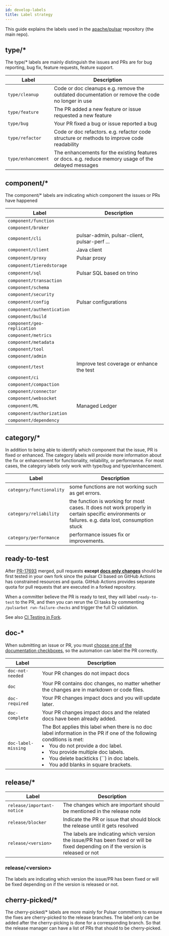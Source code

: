 ```yaml
---
id: develop-labels
title: Label strategy
---
```


This guide explains the labels used in the [apache/pulsar](http://github.com/apache/pulsar) repository (the main repo).

## type/*

The type/* labels are mainly distinguish the issues and PRs are for bug reporting, bug fix, feature requests, feature support.

|  Label             | Description                                                                                          |
|--------------------|------------------------------------------------------------------------------------------------------|
| `type/cleanup`     | Code or doc cleanups e.g. remove the outdated documentation or remove the code no longer in use      |
| `type/feature`     | The PR added a new feature or issue requested a new feature                                          |
| `type/bug`         | Your PR fixed a bug or issue reported a bug                                                          |
| `type/refactor`    | Code or doc refactors. e.g. refactor code structure or methods to improve code readability           |
| `type/enhancement` | The enhancements for the existing features or docs. e.g. reduce memory usage of the delayed messages |

## component/*

The component/* labels are indicating which component the issues or PRs have happened

| Label                               | Description                                  |
|-------------------------------------|----------------------------------------------|
| `component/function`                |                                              |
| `component/broker`                  |                                              |
| `component/cli`                     | pulsar-admin, pulsar-client, pulsar-perf ... |
| `component/client`                  | Java client                                  |
| `component/proxy`                   | Pulsar proxy                                 |
| `component/tieredstorage`           |                                              |
| `component/sql`                     | Pulsar SQL based on trino                    |
| `component/transaction`             |                                              |
| `component/schema`                  |                                              |
| `component/security`                |                                              |
| `component/config`                  | Pulsar configurations                        |
| `component/authentication`          |                                              |
| `component/build`                   |                                              |
| `component/geo-replication`         |                                              |
| `component/metrics`                 |                                              |
| `component/metadata`                |                                              |
| `component/tool`                    |                                              |
| `component/admin`                   |                                              |
| `component/test`                    | Improve test coverage or enhance the test    |
| `component/ci`                      |                                              |
| `component/compaction`              |                                              |
| `component/connector`               |                                              |
| `component/websocket`               |                                              |
| `component/ML`                      | Managed Ledger                               |
| `component/authorization`           |                                              |
| `component/dependency`              |                                              |

## category/*

In addition to being able to identify which component that the issue, PR is fixed or enhanced. The category labels will provide more information about the fix or enhancement for functionality, reliability, or performance. For most cases, the category labels only work with type/bug and type/enhancement.

| Label                    | Description                                                                                                                                       |
|--------------------------|---------------------------------------------------------------------------------------------------------------------------------------------------|
| `category/functionality` | some functions are not working such as get errors.                                                                                                |
| `category/reliability`   | the function is working for most cases. It does not work properly in certain specific environments or failures. e.g. data lost, consumption stuck |
| `category/performance`   | performance issues fix or improvements.                                                                                                           |

## ready-to-test

After [PR-17693](https://github.com/apache/pulsar/pull/17693) merged, pull requests **except [docs only changes](https://github.com/apache/pulsar/blob/master/.github/changes-filter.yaml#L5)** should be first tested in your own fork since the pulsar CI based on GitHub Actions has constrained resources and quota. GitHub Actions provides separate quota for pull requests that are executed in a forked repository.

When a committer believe the PR is ready to test, they will label `ready-to-test` to the PR, and then you can rerun the CI tasks by commenting `/pulsarbot run-failure-checks` and trigger the full CI validation.

See also [CI Testing in Fork](personal-ci.md).

## doc-*

When submitting an issue or PR, you must [choose one of the documentation checkboxes](https://github.com/apache/pulsar/blob/master/.github/PULL_REQUEST_TEMPLATE.md#documentation), so the automation can label the PR correctly.

| Label               | Description                                                                                                                                                                                                                                                                                               |
|---------------------|-----------------------------------------------------------------------------------------------------------------------------------------------------------------------------------------------------------------------------------------------------------------------------------------------------------|
| `doc-not-needed`    | Your PR changes do not impact docs                                                                                                                                                                                                                                                                        |
| `doc`               | Your PR contains doc changes, no matter whether the changes are in markdown or code files.                                                                                                                                                                                                                |
| `doc-required`      | Your PR changes impact docs and you will update later.                                                                                                                                                                                                                                                    |
| `doc-complete`      | Your PR changes impact docs and the related docs have been already added.                                                                                                                                                                                                                                 |
| `doc-label-missing` | The Bot applies this label when there is no doc label information in the PR if one of the following conditions is met: <br/><li>You do not provide a doc label.</li><li>You provide multiple doc labels.</li><li>You delete backticks (``) in doc labels.</li><li>You add blanks in square brackets.</li> |

## release/*

| Label                      | Description                                                                                                                         |
|----------------------------|-------------------------------------------------------------------------------------------------------------------------------------|
| `release/important-notice` | The changes which are important should be mentioned in the release note                                                             |
| `release/blocker`          | Indicate the PR or issue that should block the release until it gets resolved                                                       |
| `release/<version>`        | The labels are indicating which version the issue/PR has been fixed or will be fixed depending on if the version is released or not |

### release/\<version\>
The labels are indicating which version the issue/PR has been fixed or will be fixed depending on if the version is released or not.

## cherry-picked/*
The cherry-picked/* labels are more mainly for Pulsar committers to ensure the fixes are cherry-picked to the release branches. The label only can be added after the cherry-picking is done for a corresponding branch. So that the release manager can have a list of PRs that should to be cherry-picked.

